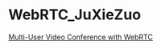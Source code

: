 # WebRTC_JuXieZuo
[Multi-User Video Conference with WebRTC](http://blog.mgechev.com/2014/12/26/multi-user-video-conference-webrtc-angularjs-yeoman/)
